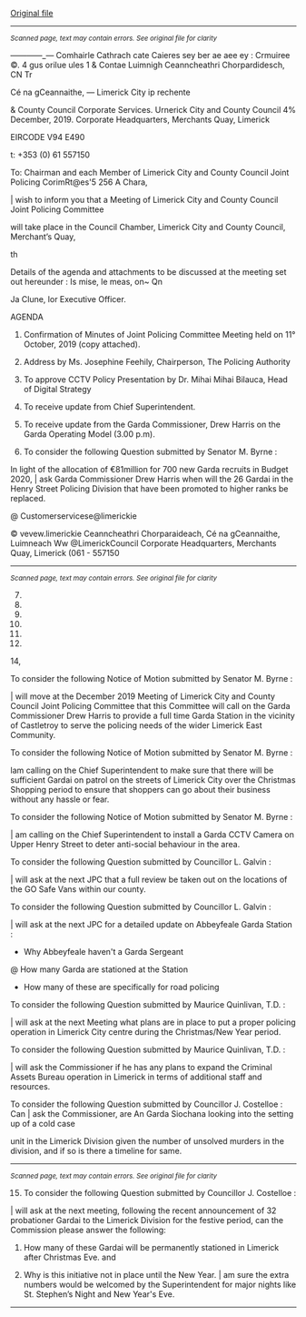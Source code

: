 [Original file](https://www.limerick.ie/sites/default/files/media/documents/2019-12/Amended%20Agenda%20JPC%20Meeting%2012th%20Dec%2019%20v3.pdf)

---
*<small>Scanned page, text may contain errors. See original file for clarity</small>*  

——_—_—_— Comhairle Cathrach cate Caieres sey ber ae aee ey
: Crmuiree ©. 4 gus orilue ules 1
& Contae Luimnigh Ceanncheathri Chorpardidesch,
CN Tr

Cé na gCeannaithe,
— Limerick City ip rechente

& County Council
Corporate Services.
Urnerick City and County Council
4% December, 2019. Corporate Headquarters,
Merchants Quay,
Limerick

EIRCODE V94 E490

t: +353 (0) 61 557150

To: Chairman and each Member of Limerick City and County Council Joint Policing CorimRt@es'5 256
A Chara,

| wish to inform you that a Meeting of Limerick City and County Council Joint Policing Committee

will take place in the Council Chamber, Limerick City and County Council, Merchant’s Quay,

th

Details of the agenda and attachments to be discussed at the meeting set out hereunder :
Is mise, le meas,
on~ Qn

Ja Clune,
lor Executive Officer.

AGENDA

1. Confirmation of Minutes of Joint Policing Committee Meeting held on 11° October, 2019
(copy attached).

2. Address by Ms. Josephine Feehily, Chairperson, The Policing Authority

3. To approve CCTV Policy
Presentation by Dr. Mihai Mihai Bilauca, Head of Digital Strategy

4. To receive update from Chief Superintendent.

5. To receive update from the Garda Commissioner, Drew Harris on the Garda Operating Model
(3.00 p.m).

6. To consider the following Question submitted by Senator M. Byrne :

In light of the allocation of €81million for 700 new Garda recruits in Budget 2020, | ask Garda
Commissioner Drew Harris when will the 26 Gardai in the Henry Street Policing Division that
have been promoted to higher ranks be replaced.

@ Customerservicese@limerickie

© vevew.limerickie
Ceanncheathri Chorparaideach, Cé na gCeannaithe, Luimneach Ww @LimerickCouncil
Corporate Headquarters, Merchants Quay, Limerick (061 - 557150


---
*<small>Scanned page, text may contain errors. See original file for clarity</small>*  

7.

9.

10.

11.

12.

13.

14,

To consider the following Notice of Motion submitted by Senator M. Byrne :

| will move at the December 2019 Meeting of Limerick City and County Council Joint Policing
Committee that this Committee will call on the Garda Commissioner Drew Harris to provide
a full time Garda Station in the vicinity of Castletroy to serve the policing needs of the wider
Limerick East Community.

To consider the following Notice of Motion submitted by Senator M. Byrne :

lam calling on the Chief Superintendent to make sure that there will be sufficient Gardai on
patrol on the streets of Limerick City over the Christmas Shopping period to ensure that
shoppers can go about their business without any hassle or fear.

To consider the following Notice of Motion submitted by Senator M. Byrne :

| am calling on the Chief Superintendent to install a Garda CCTV Camera on Upper Henry
Street to deter anti-social behaviour in the area.

To consider the following Question submitted by Councillor L. Galvin :

| will ask at the next JPC that a full review be taken out on the locations of the GO Safe Vans
within our county.

To consider the following Question submitted by Councillor L. Galvin :

| will ask at the next JPC for a detailed update on Abbeyfeale Garda Station :
* Why Abbeyfeale haven't a Garda Sergeant

@ How many Garda are stationed at the Station

* How many of these are specifically for road policing

To consider the following Question submitted by Maurice Quinlivan, T.D. :

| will ask at the next Meeting what plans are in place to put a proper policing operation in
Limerick City centre during the Christmas/New Year period.

To consider the following Question submitted by Maurice Quinlivan, T.D. :

| will ask the Commissioner if he has any plans to expand the Criminal Assets Bureau
operation in Limerick in terms of additional staff and resources.

To consider the following Question submitted by Councillor J. Costelloe :
Can | ask the Commissioner, are An Garda Siochana looking into the setting up of a cold case

unit in the Limerick Division given the number of unsolved murders in the division, and if so
is there a timeline for same.


---
*<small>Scanned page, text may contain errors. See original file for clarity</small>*  

15. To consider the following Question submitted by Councillor J. Costelloe :

| will ask at the next meeting, following the recent announcement of 32 probationer Gardai
to the Limerick Division for the festive period, can the Commission please answer the
following:

1. How many of these Gardai will be permanently stationed in Limerick after Christmas Eve.
and

2. Why is this initiative not in place until the New Year. | am sure the extra numbers would
be welcomed by the Superintendent for major nights like St. Stephen’s Night and New Year's
Eve.


---
